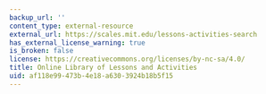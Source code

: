 ```yaml
---
backup_url: ''
content_type: external-resource
external_url: https://scales.mit.edu/lessons-activities-search
has_external_license_warning: true
is_broken: false
license: https://creativecommons.org/licenses/by-nc-sa/4.0/
title: Online Library of Lessons and Activities
uid: af118e99-473b-4e18-a630-3924b18b5f15
---
```

